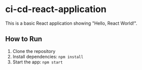 # ci-cd-react-application

This is a basic React application showing "Hello, React World!".

## How to Run

1. Clone the repository
2. Install dependencies: `npm install`
3. Start the app: `npm start`

